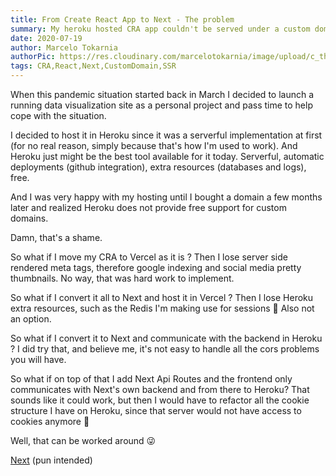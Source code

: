 ```yaml
---
title: From Create React App to Next - The problem
summary: My heroku hosted CRA app couldn't be served under a custom domain for free, so I decided to migrate it to Next and host it in Vercel (Now)
date: 2020-07-19
author: Marcelo Tokarnia
authorPic: https://res.cloudinary.com/marcelotokarnia/image/upload/c_thumb,g_face:center,r_max,h_150,w_150,f_auto,q_auto/v1590609457/profile/A54I1782_qa84qz.jpg
tags: CRA,React,Next,CustomDomain,SSR
---
```


When this pandemic situation started back in March I decided to launch a running data visualization site as a personal project and pass time to help cope with the situation.

I decided to host it in Heroku since it was a serverful implementation at first (for no real reason, simply because that's how I'm used to work). And Heroku just might be the best tool available for it today. Serverful, automatic deployments (github integration), extra resources (databases and logs), free.

And I was very happy with my hosting until I bought a domain a few months later and realized Heroku does not provide free support for custom domains. 

Damn, that's a shame.

So what if I move my CRA to Vercel as it is ? Then I lose server side rendered meta tags, therefore google indexing and social media pretty thumbnails. No way, that was hard work to implement.

So what if I convert it all to Next and host it in Vercel ? Then I lose Heroku extra resources, such as the Redis I'm making use for sessions 🤔 Also not an option.

So what if I convert it to Next and communicate with the backend in Heroku ? I did try that, and believe me, it's not easy to handle all the cors problems you will have.

So what if on top of that I add Next Api Routes and the frontend only communicates with Next's own backend and from there to Heroku? That sounds like it could work, but then I would have to refactor all the cookie structure I have on Heroku, since that server would not have access to cookies anymore 🤔

Well, that can be worked around 😜

[Next](/blog/cra-to-next-p2) (pun intended)